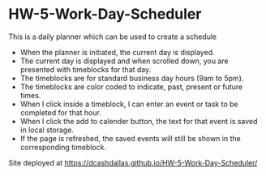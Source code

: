 # HW-5-Work-Day-Scheduler

This is a daily planner which can be used to create a schedule

- When the planner is initiated, the current day is displayed.
- The current day is displayed and when scrolled down, you are presented with timeblocks for that day.
- The timeblocks are for standard business day hours (9am to 5pm).
- The timeblocks are color coded to indicate, past, present or future times.
- When I click inside a timeblock, I can enter an event or task to be completed for that hour. 
- When I click the add to calender button, the text for that event is saved in local storage. 
- If the page is refreshed, the saved events will still be shown in the corresponding timeblock. 

Site deployed at https://dcashdallas.github.io/HW-5-Work-Day-Scheduler/
